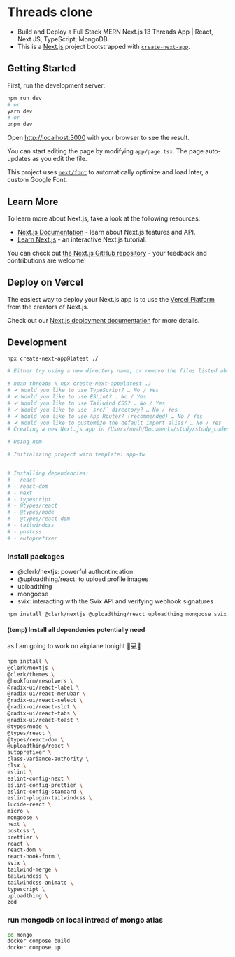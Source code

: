 # Threads clone

- Build and Deploy a Full Stack MERN Next.js 13 Threads App | React, Next JS, TypeScript, MongoDB
- This is a [Next.js](https://nextjs.org/) project bootstrapped with [`create-next-app`](https://github.com/vercel/next.js/tree/canary/packages/create-next-app).

## Getting Started

First, run the development server:

```bash
npm run dev
# or
yarn dev
# or
pnpm dev
```

Open [http://localhost:3000](http://localhost:3000) with your browser to see the result.

You can start editing the page by modifying `app/page.tsx`. The page auto-updates as you edit the file.

This project uses [`next/font`](https://nextjs.org/docs/basic-features/font-optimization) to automatically optimize and load Inter, a custom Google Font.

## Learn More

To learn more about Next.js, take a look at the following resources:

- [Next.js Documentation](https://nextjs.org/docs) - learn about Next.js features and API.
- [Learn Next.js](https://nextjs.org/learn) - an interactive Next.js tutorial.

You can check out [the Next.js GitHub repository](https://github.com/vercel/next.js/) - your feedback and contributions are welcome!

## Deploy on Vercel

The easiest way to deploy your Next.js app is to use the [Vercel Platform](https://vercel.com/new?utm_medium=default-template&filter=next.js&utm_source=create-next-app&utm_campaign=create-next-app-readme) from the creators of Next.js.

Check out our [Next.js deployment documentation](https://nextjs.org/docs/deployment) for more details.

## Development

```sh
npx create-next-app@latest ./

# Either try using a new directory name, or remove the files listed above.

# noah threads % npx create-next-app@latest ./
# ✔ Would you like to use TypeScript? … No / Yes
# ✔ Would you like to use ESLint? … No / Yes
# ✔ Would you like to use Tailwind CSS? … No / Yes
# ✔ Would you like to use `src/` directory? … No / Yes
# ✔ Would you like to use App Router? (recommended) … No / Yes
# ✔ Would you like to customize the default import alias? … No / Yes
# Creating a new Next.js app in /Users/noah/Documents/study/study_codes/youtube/react-three-projects/react-three-projects-git/threads.

# Using npm.

# Initializing project with template: app-tw


# Installing dependencies:
# - react
# - react-dom
# - next
# - typescript
# - @types/react
# - @types/node
# - @types/react-dom
# - tailwindcss
# - postcss
# - autoprefixer
```

### Install packages

- @clerk/nextjs: powerful authontincation
- @uploadthing/react: to upload profile images
- uploadthing
- mongoose
- svix: interacting with the Svix API and verifying webhook signatures

```sh
npm install @clerk/nextjs @uploadthing/react uploadthing mongoose svix
```

#### (temp) Install all dependenies potentially need

as I am going to work on airplane tonight 🛫💻🌛

```sh
npm install \
@clerk/nextjs \
@clerk/themes \
@hookform/resolvers \
@radix-ui/react-label \
@radix-ui/react-menubar \
@radix-ui/react-select \
@radix-ui/react-slot \
@radix-ui/react-tabs \
@radix-ui/react-toast \
@types/node \
@types/react \
@types/react-dom \
@uploadthing/react \
autoprefixer \
class-variance-authority \
clsx \
eslint \
eslint-config-next \
eslint-config-prettier \
eslint-config-standard \
eslint-plugin-tailwindcss \
lucide-react \
micro \
mongoose \
next \
postcss \
prettier \
react \
react-dom \
react-hook-form \
svix \
tailwind-merge \
tailwindcss \
tailwindcss-animate \
typescript \
uploadthing \
zod
```

### run mongodb on local intread of mongo atlas

```sh
cd mongo
docker compose build
docker compose up
```
